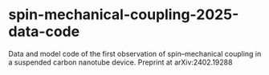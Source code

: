 # spin-mechanical-coupling-2025-data-code
Data and model code of the first observation of spin–mechanical coupling in a suspended carbon nanotube device. Preprint at arXiv:2402.19288
